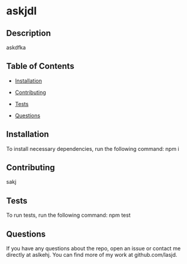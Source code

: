 
# askjdl



## Description
askdfka

## Table of Contents
* [Installation](#installation)


* [Contributing](#contributing)


* [Tests](#tests)
* [Questions](#questions)


## Installation
To install necessary dependencies, run the following command:
npm i
  




## Contributing
sakj




## Tests
To run tests, run the following command: 
npm test

## Questions
If you have any questions about the repo, open an issue or contact me directly at aslkehj.
You can find more of my work at github.com/lasjd.
